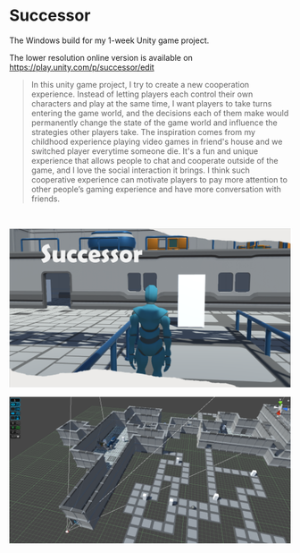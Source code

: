 # Successor
The Windows build for my 1-week Unity game project.

The lower resolution online version is available on https://play.unity.com/p/successor/edit

> In this unity game project, I try to create a new cooperation experience. Instead of letting players each control their own characters and play at the same time, I want players to take turns entering the game world, and the decisions each of them make would permanently change the state of the game world and influence the strategies other players take. The inspiration comes from my childhood experience playing video games in friend's house and we switched player everytime someone die. It's a fun and unique experience that allows people to chat and cooperate outside of the game, and I love the social interaction it brings. I think such cooperative experience can motivate players to pay more attention to other people’s gaming experience and have more conversation with friends.
<br/>

![alt text](https://github.com/Weisheng-Li/Successor/blob/main/cover_page.PNG?raw=true)

![alt text](https://github.com/Weisheng-Li/Successor/blob/main/level_design.PNG?raw=true)
